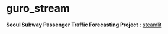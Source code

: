 # guro_stream

**Seoul Subway Passenger Traffic Forecasting Project** : [steamlit](https://gurostream-process.streamlit.app/)
